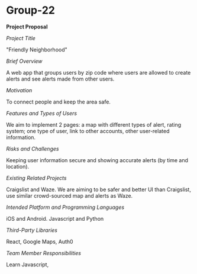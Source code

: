 # Group-22

**Project Proposal**

*Project Title*

"Friendly Neighborhood"

*Brief Overview*

A web app that groups users by zip code where users are allowed to create alerts and see alerts made from other users.

*Motivation*

To connect people and keep the area safe.

*Features and Types of Users*

We aim to implement 2 pages: a map with different types of alert, rating system; one type of user, link to other accounts, other user-related information. 

*Risks and Challenges*

Keeping user information secure and showing accurate alerts (by time and location). 

*Existing Related Projects*

Craigslist and Waze. We are aiming to be safer and better UI than Craigslist, use similar crowd-sourced map and alerts as Waze. 

*Intended Platform and Programming Languages*

iOS and Android. Javascript and Python

*Third-Party Libraries*

React, Google Maps, Auth0

*Team Member Responsibilities*

Learn Javascript, 
